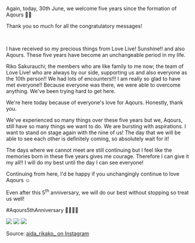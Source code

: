 Again, today, 30th June, we welcome five years since the formation of Aqours 🌸🌸

Thank you so much for all the congratulatory messages!

<p>&nbsp;</p>

I have received so my precious things from Love Live! Sunshine!! and also Aqours. These five years have become an unchangeable period in my life.

Riko Sakurauchi; the members who are like family to me now; the team of Love Live! who are always by our side, supporting us and also everyone as the 10th person!! We had lots of encounters!!! I am really so glad to have met everyone!! Because everyone was there, we were able to overcome anything. We've been trying hard to get here.

We're here today because of everyone's love for Aqours. Honestly, thank you.

We've experienced so many things over these five years but we, Aqours, still have so many things we want to do. We are bursting with aspirations. I want to stand on stage again with the nine of us! The day that we will be able to see each other is definitely coming, so absolutely wait for it!

The days where we cannot meet are still continuing but I feel like the memories born in these five years gives me courage. Therefore I can give it my all!! I will do my best until the day I can see everyone!

Continuing from here, I'd be happy if you unchangingly continue to love Aqours ☺️

Even after this 5<sup>th</sup> anniversary, we will do our best without stopping so treat us well!

#Aqours5thAnniversary 🎊🎊🎊🎊


![](https://scontent-lht6-1.cdninstagram.com/v/t51.2885-15/sh0.08/e35/p640x640/106455405_709281206472528_8033097377149841341_n.jpg?_nc_ht=scontent-lht6-1.cdninstagram.com&_nc_cat=1&_nc_ohc=Sb7oQzCQ7FwAX8QOnV8&oh=924cfbb1e0dd6df8edd3f7b2a3825a45&oe=5F256051)
![](https://scontent-lht6-1.cdninstagram.com/v/t51.2885-15/sh0.08/e35/p640x640/106087647_334784224208249_4721848238456409699_n.jpg?_nc_ht=scontent-lht6-1.cdninstagram.com&_nc_cat=1&_nc_ohc=Eo_x0pj2Q-gAX8oYaWw&oh=c0c8f04fb2b42dca4d672fffc97b1afe&oe=5F256CD1)
![](https://scontent-lhr8-1.cdninstagram.com/v/t51.2885-15/sh0.08/e35/p640x640/106682059_124655172620927_8052852359508365368_n.jpg?_nc_ht=scontent-lhr8-1.cdninstagram.com&_nc_cat=111&_nc_ohc=lBYD6bvPbekAX8mXUle&oh=e28ef409821efb38e8d4e65e589481b3&oe=5F25F8C6)

Source: [aida_rikako_ on Instagram](https://instagram.com/p/CCEAgiEj8Yk/)
